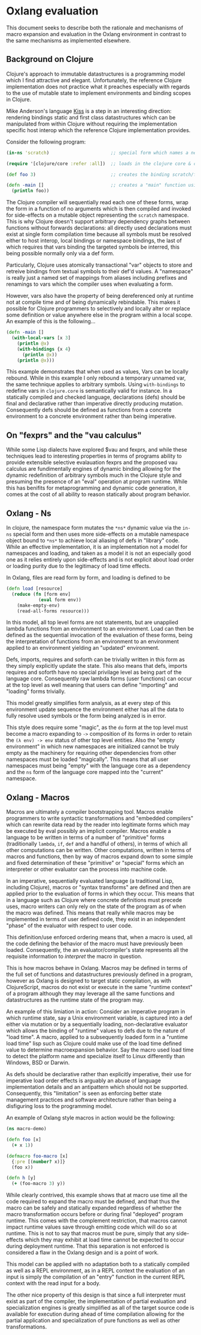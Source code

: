 # Oxlang evaluation

This document seeks to describe both the rationale and mechanisms of
macro expansion and evaluation in the Oxlang environment in contrast
to the same mechanisms as implemented elsewhere.

## Background on Clojure

Clojure's approach to immutable datastructures is a programming model
which I find attractive and elegant. Unfortunately, the reference
Clojure implementation does not practice what it preaches especially
with regards to the use of mutable state to implement environments and
binding scopes in Clojure.

Mike Anderson's language [Kiss](https://github.com/mikera/kiss) is a
step in an interesting direction: rendering bindings static and first
class datastructures which can be manipulated from within Clojure
without requiring the implementation specific host interop which the
reference Clojure implementation provides.

Consider the following program:

```Clojure
(in-ns 'scratch)                       ;; special form which names a new empty environment

(require '[clojure/core :refer :all])  ;; loads in the clojure core & creates aliases

(def foo 3)                            ;; creates the binding scratch/foo, alias foo

(defn -main []                         ;; creates a "main" function using foo
  (println foo))
```

The Clojure compiler will sequentially read each one of these forms,
wrap the form in a function of no arguments which is then compiled and
invoked for side-effects on a mutable object representing the
`scratch` namespace. This is why Clojure doesn't support arbitrary
dependency graphs between functions without forwards declarations: all
directly used declarations must exist at single form compilation time
because all symbols must be resolved either to host interop, local
bindings or namespace bindings, the last of which requires that vars
binding the targeted symbols be interred, this being possible normally
only via a def form.

Particularly, Clojure uses atomically transactional "var" objects to
store and retreive bindings from textual symbols to their def'd
values. A "namespace" is really just a named set of mappings from
aliases including prefixes and renamings to vars which the compiler
uses when evaluating a form.

However, vars also have the property of being dereferenced only at
runtime not at compile time and of being dynamically rebindable. This
makes it possible for Clojure programmers to selectively and locally
alter or replace some definition or value anywhere else in the program
within a local scope. An example of this is the following...

```Clojure
(defn -main []
  (with-local-vars [x 3]
    (println @x)
	(with-bindings {x 4}
	  (println @x))
    (println @x)))
```

This example demonstrates that when used as values, Vars can be
locally rebound. While in this example I only rebound a temporary
unnamed var, the same technique applies to arbitrary symbols. Using
`with-bindings` to redefine vars in `clojure.core` is semantically
valid for instance. In a statically compiled and checked language,
declarations (defs) should be final and declarative rather than
imperative directly producing mutation. Consequently defs should be
defined as functions from a concrete environment to a concrete
environment rather than being imperative.

## On "fexprs" and the "vau calculus"

While some Lisp dialects have explored $vau and fexprs, and while
these techniques lead to interesting properties in terms of programs
ability to provide extensible selective evalauation fexprs and the
proposed vau calculus are fundimentally engines of dynamic binding
allowing for the dynamic redefinition of arbitrary symbols much in the
Clojure style and presuming the presence of an "eval" operation at
program runtime. While this has benifits for metaprogramming and
dynamic code generation, it comes at the cost of all ability to reason
statically about program behavior.

## Oxlang - Ns

In clojure, the namespace form mutates the `*ns*` dynamic value via
the `in-ns` special form and then uses more side-effects on a mutable
namespace object bound to `*ns*` to achieve local aliasing of defs in
"library" code. While an effective implementation, it is an
implementation not a model for namespaces and loading, and taken as a
model it is not an especially good one as it relies entirely upon
side-effects and is not explicit about load order or loading purity
due to the legitimacy of load time effects.

In Oxlang, files are read form by form, and loading is defined to be

```Clojure
(defn load [resource]
  (reduce (fn [form env]
	        (eval form env))
	(make-empty-env)
	(read-all-forms resource)))
```

In this model, all top level forms are not statements, but are
unapplied lambda functions from an environment to an environment. Load
can then be defined as the sequential invocation of the evaluation of
these forms, being the interpretation of functions from an environment
to an environment applied to an environment yielding an "updated"
environment.

Defs, imports, requires and soforth can be trivially written in this
form as they simply explicitly update the state. This also means that
defs, imports requires and soforth have no special privilage level as
being part of the language core. Consequently raw lambda forms (user
functions) can occur at the top level as well meaning that users can
define "importing" and "loading" forms trivially.

This model greatly simplifies form analysis, as at every step of this
environment update sequence the environment either has all the data to
fully resolve used symbols or the form being analyzed is in
error.

This style does require some "magic", as the `do` form at the top
level must become a macro expanding to `->` composition of its forms
in order to retain the `(λ env) -> env` status of other top level
entities. Also the "empty environment" in which new namespaces are
initialized cannot be truly empty as the machinery for requiring other
dependencies from other namespaces must be loaded "magically". This
means that all user namespaces must being "empty" with the language
core as a dependency and the `ns` form of the language core mapped
into the "current" namespace.

## Oxlang - Macros

Macros are ultimately a compiler bootstrapping tool. Macros enable
programmers to write syntactic transformations and "embedded
compilers" which can rewrite data read by the reader into legitimate
forms which may be executed by eval possibly an implicit
compiler. Macros enable a language to be written in terms of a number
of "primitive" forms (traditionally `lambda`, `if`, `def` and a
handful of others), in terms of which all other computations can be
written. Other computations, written in terms of macros and functions,
then by way of macros expand down to some simple and fixed
determination of these "primitive" or "special" forms which an
interpreter or other evaluator can the process into machine code.

In an imperative, sequentially evaluated language (a traditional Lisp,
including Clojure), macros or "syntax transforms" are defined and then
are applied prior to the evaluation of forms in which they occur. This
means that in a language such as Clojure where concrete definitions
must precede uses, macro writers can only rely on the state of the
program as of when the macro was defined. This means that really while
macros may be implemented in terms of user defined code, they exist in
an independent "phase" of the evaluator with respect to user code.

This definition/use enforced ordering means that, when a macro is
used, all the code defining the behavior of the macro must have
previously been loaded. Consequently, the an evaluator/compiler's
state represents all the requisite information to _interpret_ the
macro in question.

This is how macros behave in Oxlang. Macros may be defined in terms of
the full set of functions and datastructures previously defined in a
program, however as Oxlang is designed to target static compilation,
as with ClojureScript, macros do not exist or execute in the same
"runtime context" of a program although they may leverage all the same
functions and datastructures as the runtime state of the program may.

An example of this limiation in action: Consider an imperative program
in which runtime state, say a Unix environment variable, is captured
into a def either via mutation or by a sequentially loading,
non-declarative evaluator which allows the binding of "runtime" values
to defs due to the nature of "load time". A macro, applied to a
subsequently loaded form in a "runtime load time" lisp such as Clojure
could make use of the load time defined value to determine
macroexpansion behavior. Say the macro used load time to detect the
platform name and specialize itself to Linux differently than Windows,
BSD or Darwin.

As defs should be declarative rather than explicitly imperative, their
use for imperative load order effects is arguably an abuse of language
implementation details and an antipattern which should not be
supported. Consequently, this "limitation" is seen as enforcing better
state management practices and software architecture rather than being
a disfiguring loss to the programming model.

An example of Oxlang style macros in action would be the following:

```Clojure
(ns macro-demo)

(defn foo [x]
  (+ x 1))

(defmacro foo-macro [x]
  {:pre [(number? x)]}
  (foo x))

(defn h [y]
  (+ (foo-macro 3) y))
```

While clearly contrived, this example shows that at macro use time all
the code required to expand the macro must be defined, and that thus
the macro can be safely and statically expanded regardless of whether
the macro transformation occurs before or during final "deployed"
program runtime. This comes with the complement restriction, that
macros cannot impact runtime values save through emitting code which
will do so at runtime. This is not to say that macros must be pure,
simply that any side-effects which they may exhibit at load time
cannot be expected to occur during deployment runtime. That this
separation is not enforced is considered a flaw in the Oxlang design
and is a point of work.

This model can be applied with no adaptation both to a statically
compiled as well as a REPL environment, as in a REPL context the
evaluation of an input is simply the compilation of an "entry"
function in the current REPL context with the read input for a body.

The other nice property of this design is that since a full
interpreter must exist as part of the compiler, the implementation of
partial evaluation and specialization engines is greatly simplified as
all of the target source code is available for execution during ahead
of time compilation allowing for the partial application and
specialization of pure functions as well as other transformations.
